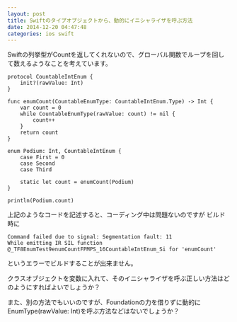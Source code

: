 ```yaml
---
layout: post
title: Swiftのタイプオブジェクトから、動的にイニシャライザを呼ぶ方法
date: 2014-12-20 04:47:48
categories: ios swift
---
```

<p>Swiftの列挙型がCountを返してくれないので、グローバル関数でループを回して数えるようなことを考えています。</p>

<pre><code>protocol CountableIntEnum {
    init?(rawValue: Int)
}

func enumCount(CountableEnumType: CountableIntEnum.Type) -&gt; Int {
    var count = 0
    while CountableEnumType(rawValue: count) != nil {
        count++
    }
    return count
}

enum Podium: Int, CountableIntEnum {
    case First = 0
    case Second
    case Third

    static let count = enumCount(Podium)
}

println(Podium.count)
</code></pre>

<p>上記のようなコードを記述すると、コーディング中は問題ないのですが
ビルド時に</p>

<pre class="lang-none prettyprint-override"><code>Command failed due to signal: Segmentation fault: 11
While emitting IR SIL function @_TF8EnumTest9enumCountFPMPS_16CountableIntEnum_Si for 'enumCount'
</code></pre>

<p>というエラーでビルドすることが出来ません。</p>

<p>クラスオブジェクトを変数に入れて、そのイニシャライザを呼ぶ正しい方法はどのようにすればよいでしょうか？</p>

<p>また、別の方法でもいいのですが、Foundationの力を借りずに動的にEnumType(rawValue: Int)を呼ぶ方法などはないでしょうか？</p>
